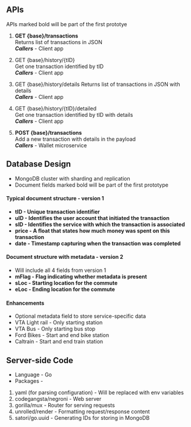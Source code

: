 ## APIs

APIs marked bold will be part of the first prototye

1. **GET {base}/transactions** <br/>
Returns list of transactions in JSON <br/>
__*Callers*__ - Client app

2. GET {base}/history/{tID} <br/>
Get one transaction identified by tID <br/>
__*Callers*__ - Client app

3. GET {base}/history/details
Returns list of transactions in JSON with details <br/>
__*Callers*__ - Client app

4. GET {base}/history/{tID}/detailed <br/>
Get one transaction identified by tID with details <br/>
__*Callers*__ - Client app

5. **POST {base}/transactions** </span> <br/>
Add a new transaction with details in the payload <br/>
__*Callers*__ - Wallet microservice

## Database Design

* MongoDB cluster with sharding and replication
* Document fields marked bold will be part of the first prototype

#### Typical document structure - version 1
* **tID - Unique transaction identifier**
* **uID - Identifies the user account that initiated the transaction**
* **sID - Identifies the service with which the transaction is associated**
* **price - A float that states how much money was spent on this transaction**
* **date - Timestamp capturing when the transaction was completed**

#### Document structure with metadata - version 2
* Will include all 4 fields from version 1
* **mFlag - Flag indicating whether metadata is present**
* **sLoc - Starting location for the commute**
* **eLoc - Ending location for the commute**

#### Enhancements
* Optional metadata field to store service-specific data
* VTA Light rail - Only starting station 
* VTA Bus - Only starting bus stop
* Ford Bikes - Start and end bike station
* Caltrain - Start and end train station


## Server-side Code
* Language - Go
* Packages - 

1. yaml (for parsing configuration) - Will be replaced with env variables
2. codegangsta/negroni - Web server
3. gorilla/mux - Router for serving requests
4. unrolled/render - Formatting request/response content
5. satori/go.uuid - Generating IDs for storing in MongoDB
